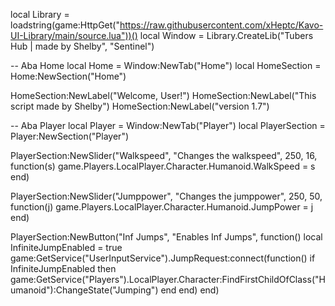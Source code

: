 local Library = loadstring(game:HttpGet("https://raw.githubusercontent.com/xHeptc/Kavo-UI-Library/main/source.lua"))()
local Window = Library.CreateLib("Tubers Hub | made by Shelby", "Sentinel")

-- Aba Home
local Home = Window:NewTab("Home")
local HomeSection = Home:NewSection("Home")

HomeSection:NewLabel("Welcome, User!")
HomeSection:NewLabel("This script made by Shelby")
HomeSection:NewLabel("version 1.7")

-- Aba Player
local Player = Window:NewTab("Player")
local PlayerSection = Player:NewSection("Player")

PlayerSection:NewSlider("Walkspeed", "Changes the walkspeed", 250, 16, function(s)
    game.Players.LocalPlayer.Character.Humanoid.WalkSpeed = s
end)

PlayerSection:NewSlider("Jumppower", "Changes the jumppower", 250, 50, function(j)
    game.Players.LocalPlayer.Character.Humanoid.JumpPower = j
end)

PlayerSection:NewButton("Inf Jumps", "Enables Inf Jumps", function()
    local InfiniteJumpEnabled = true
    game:GetService("UserInputService").JumpRequest:connect(function()
        if InfiniteJumpEnabled then
            game:GetService("Players").LocalPlayer.Character:FindFirstChildOfClass("Humanoid"):ChangeState("Jumping")
        end
    end)
end)


